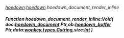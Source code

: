 _[hoedown](../../modules/hoedown/hoedown-module.md):[hoedown](../../modules/hoedown/hoedown-module.md).hoedown\_document\_render\_inline_
##### Function hoedown\_document\_render\_inline:Void( doc:[hoedown_document](../../modules/hoedown/hoedown-hoedown_document.md) Ptr,ob:[hoedown_buffer](../../modules/hoedown/hoedown-hoedown_buffer.md) Ptr,data:[wonkey.types.Cstring](../../modules/wonkey/wonkey-types-cstring.md),size:[Int](../../modules/wonkey/wonkey-types-int.md) )
